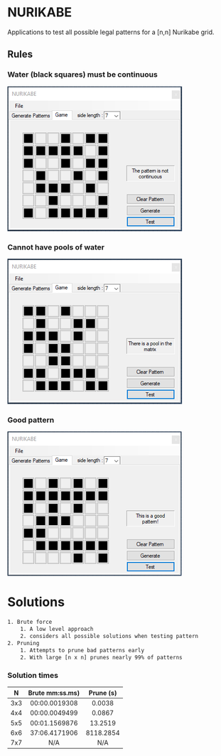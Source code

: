 # NURIKABE
Applications to test all possible legal patterns for a [n,n] Nurikabe grid.

<h2> Rules </h2>
	<h3> Water (black squares) must be continuous </h3>
		<img src="images/non-contiguous.PNG" alt="icon">
	<h3> Cannot have pools of water </h3>
		<img src="images/pool.PNG" alt="icon">
	<h3> Good pattern </h3> 
		<img src="images/good.PNG" alt="icon">
	
# Solutions

	1. Brute force 
		1. A low level approach
		2. considers all possible solutions when testing pattern
	2. Pruning 
		1. Attempts to prune bad patterns early
		2. With large [n x n] prunes nearly 99% of patterns

### Solution times
  | N  | Brute mm:ss.ms) | Prune (s) |
  | :---: | :---: | :---: |
  |3x3 | 00:00.0019308          | 0.0038    |
  |4x4 | 00:00.0049499          | 0.0867    |
  |5x5 | 00:01.1569876          | 13.2519   |
  |6x6 |  37:06.4171906         | 8118.2854 |
  |7x7 | N/A |  N/A       |